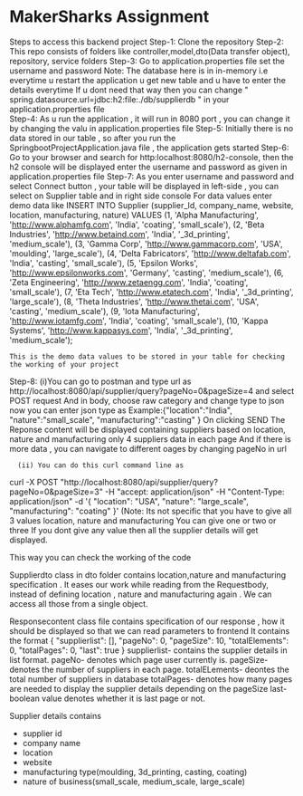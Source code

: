 # MakerSharks Assignment

Steps to access this backend project 
Step-1: Clone the repository
Step-2: This repo consists of folders like controller,model,dto(Data transfer object), repository, service folders
Step-3: Go to application.properties file set the username and password 
        Note: The database here is in in-memory i.e everytime u restart the application u get new table and u have to enter the details everytime
          If u dont need that way then you can change " spring.datasource.url=jdbc:h2:file:./db/supplierdb " in your application.properties file  
Step-4: As u run the application , it will run in 8080 port , you can change it by changing the valu in application.properties file
Step-5: Initially there is no data stored in our table , so after you run the SpringbootProjectApplication.java file , the application gets started
Step-6: Go to your browser and search for http:localhost:8080/h2-console, then the h2 console will be displayed enter the username and password as given in application.properties file
Step-7: As you enter username and password and select Connect button , your table will be displayed in left-side , you can select on Supplier table and in right side console
        For data values enter demo data like 
        INSERT INTO Supplier (supplier_Id, company_name, website, location, manufacturing, nature) VALUES
        (1, 'Alpha Manufacturing', 'http://www.alphamfg.com', 'India', 'coating', 'small_scale'),
        (2, 'Beta Industries', 'http://www.betaind.com', 'India', '_3d_printing', 'medium_scale'),
        (3, 'Gamma Corp', 'http://www.gammacorp.com', 'USA', 'moulding', 'large_scale'),
        (4, 'Delta Fabricators', 'http://www.deltafab.com', 'India', 'casting', 'small_scale'),
        (5, 'Epsilon Works', 'http://www.epsilonworks.com', 'Germany', 'casting', 'medium_scale'),
        (6, 'Zeta Engineering', 'http://www.zetaengg.com', 'India', 'coating', 'small_scale'),
        (7, 'Eta Tech', 'http://www.etatech.com', 'India', '_3d_printing', 'large_scale'),
        (8, 'Theta Industries', 'http://www.thetai.com', 'USA', 'casting', 'medium_scale'),
        (9, 'Iota Manufacturing', 'http://www.iotamfg.com', 'India', 'coating', 'small_scale'),
        (10, 'Kappa Systems', 'http://www.kappasys.com', 'India', '_3d_printing', 'medium_scale');

    This is the demo data values to be stored in your table for checking the working of your project
Step-8: (i)You can go to postman and type url as http://localhost:8080/api/supplier/query?pageNo=0&pageSize=4 and select POST request
  And in body, choose raw category and change type to json now you can enter json type as 
   Example:{"location":"India",
            "nature":"small_scale",
            "manufacturing":"casting"
            }
       On clicking SEND 
       The Reponse content will be displayed containing suppliers based on location, nature and manufacturing only 4 suppliers data in each page 
      And if there is more data , you can navigate to different oages by changing pageNo in url 
    

      (ii) You can do this curl command line as
 curl -X POST "http://localhost:8080/api/supplier/query?pageNo=0&pageSize=3" -H "accept: application/json" -H "Content-Type: application/json" -d '{
        "location": "USA",
        "nature": "large_scale",
        "manufacturing": "coating"
      }'
(Note: Its not specific that you have to give all 3 values location, nature and manufacturing 
You can give one or two or three
If you dont give any value then all the supplier details will get displayed.

This way you can check the working of the code 

Supplierdto class in dto folder contains location,nature and manufacturing specification . It eases our work while reading from the Requestbody, instead of defining location , nature and manufacturing again .
We can access all those from a single object.

Responsecontent class file contains specification of our response , how it should be displayed so that we can read parameters to frontend
It contains the format 
{
    "supplierlist": [],
    "pageNo": 0,
    "pageSize": 10,
    "totalElements": 0,
    "totalPages": 0,
    "last": true
}
supplierlist- contains the supplier details in list format.
pageNo- denotes which page user currently is.
pageSize- denotes the number of suppliers in each page.
totalELements- deontes the total number of suppliers in database
totalPages- denotes how many pages are needed to display the supplier details depending on the pageSize
last- boolean value denotes whether it is last page or not.

Supplier details contains
 - supplier id
 - company name
 - location 
 - website
 - manufacturing type(moulding, 3d_printing, casting, coating) 
 - nature of business(small_scale, medium_scale, large_scale)
